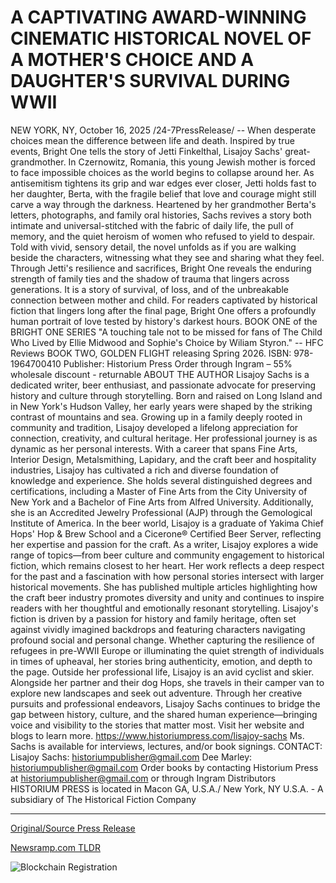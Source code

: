 # A CAPTIVATING AWARD-WINNING CINEMATIC HISTORICAL NOVEL OF A MOTHER'S CHOICE AND A DAUGHTER'S SURVIVAL DURING WWII

NEW YORK, NY, October 16, 2025 /24-7PressRelease/ -- When desperate choices mean the difference between life and death.  Inspired by true events, Bright One tells the story of Jetti Finkelthal, Lisajoy Sachs' great-grandmother. In Czernowitz, Romania, this young Jewish mother is forced to face impossible choices as the world begins to collapse around her. As antisemitism tightens its grip and war edges ever closer, Jetti holds fast to her daughter, Berta, with the fragile belief that love and courage might still carve a way through the darkness.  Heartened by her grandmother Berta's letters, photographs, and family oral histories, Sachs revives a story both intimate and universal-stitched with the fabric of daily life, the pull of memory, and the quiet heroism of women who refused to yield to despair. Told with vivid, sensory detail, the novel unfolds as if you are walking beside the characters, witnessing what they see and sharing what they feel.  Through Jetti's resilience and sacrifices, Bright One reveals the enduring strength of family ties and the shadow of trauma that lingers across generations. It is a story of survival, of loss, and of the unbreakable connection between mother and child.  For readers captivated by historical fiction that lingers long after the final page, Bright One offers a profoundly human portrait of love tested by history's darkest hours.  BOOK ONE of the BRIGHT ONE SERIES "A touching tale not to be missed for fans of The Child Who Lived by Ellie Midwood and Sophie's Choice by Wiliam Styron." -- HFC Reviews BOOK TWO, GOLDEN FLIGHT releasing Spring 2026.  ISBN: 978-1964700410  Publisher: Historium Press Order through Ingram – 55% wholesale discount - returnable  ABOUT THE AUTHOR Lisajoy Sachs is a dedicated writer, beer enthusiast, and passionate advocate for preserving history and culture through storytelling. Born and raised on Long Island and in New York's Hudson Valley, her early years were shaped by the striking contrast of mountains and sea. Growing up in a family deeply rooted in community and tradition, Lisajoy developed a lifelong appreciation for connection, creativity, and cultural heritage.  Her professional journey is as dynamic as her personal interests. With a career that spans Fine Arts, Interior Design, Metalsmithing, Lapidary, and the craft beer and hospitality industries, Lisajoy has cultivated a rich and diverse foundation of knowledge and experience.  She holds several distinguished degrees and certifications, including a Master of Fine Arts from the City University of New York and a Bachelor of Fine Arts from Alfred University. Additionally, she is an Accredited Jewelry Professional (AJP) through the Gemological Institute of America. In the beer world, Lisajoy is a graduate of Yakima Chief Hops' Hop & Brew School and a Cicerone® Certified Beer Server, reflecting her expertise and passion for the craft.  As a writer, Lisajoy explores a wide range of topics—from beer culture and community engagement to historical fiction, which remains closest to her heart. Her work reflects a deep respect for the past and a fascination with how personal stories intersect with larger historical movements. She has published multiple articles highlighting how the craft beer industry promotes diversity and unity and continues to inspire readers with her thoughtful and emotionally resonant storytelling.  Lisajoy's fiction is driven by a passion for history and family heritage, often set against vividly imagined backdrops and featuring characters navigating profound social and personal change. Whether capturing the resilience of refugees in pre-WWII Europe or illuminating the quiet strength of individuals in times of upheaval, her stories bring authenticity, emotion, and depth to the page.  Outside her professional life, Lisajoy is an avid cyclist and skier. Alongside her partner and their dog Hops, she travels in their camper van to explore new landscapes and seek out adventure.  Through her creative pursuits and professional endeavors, Lisajoy Sachs continues to bridge the gap between history, culture, and the shared human experience—bringing voice and visibility to the stories that matter most.  Visit her website and blogs to learn more. https://www.historiumpress.com/lisajoy-sachs Ms. Sachs is available for interviews, lectures, and/or book signings.  CONTACT: Lisajoy Sachs: historiumpublisher@gmail.com Dee Marley: historiumpublisher@gmail.com  Order books by contacting Historium Press at historiumpublisher@gmail.com or through Ingram Distributors  HISTORIUM PRESS is located in Macon GA, U.S.A./ New York, NY U.S.A. - A subsidiary of The Historical Fiction Company 

---

[Original/Source Press Release](https://www.24-7pressrelease.com/press-release/527740/a-captivating-award-winning-cinematic-historical-novel-of-a-mothers-choice-and-a-daughters-survival-during-wwii)
                    

[Newsramp.com TLDR](https://newsramp.com/curated-news/bright-one-a-mother-s-wwii-survival-story-inspired-by-true-family-history/74f0e5ba251956d90c00465cfe23fb5c) 

 

 



![Blockchain Registration](https://cdn.newsramp.app/24-7PressRelease/qrcode/2510/16/pintrftH.webp)